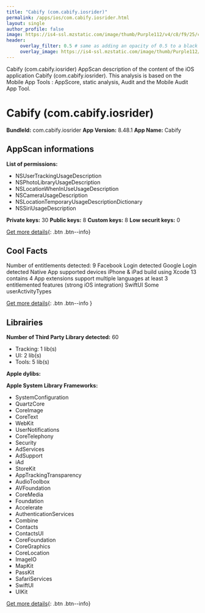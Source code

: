 ```yaml
---
title: "Cabify (com.cabify.iosrider)"
permalink: /apps/ios/com.cabify.iosrider.html
layout: single
author_profile: false
image: https://is4-ssl.mzstatic.com/image/thumb/Purple112/v4/c8/f9/25/c8f9250c-0eb1-b31c-50b1-e6ce6e6294f0/AppIcon-0-1x_U007emarketing-0-7-0-85-220.png/512x512bb.jpg
header: 
     overlay_filter: 0.5 # same as adding an opacity of 0.5 to a black background
     overlay_image: https://is4-ssl.mzstatic.com/image/thumb/Purple112/v4/c8/f9/25/c8f9250c-0eb1-b31c-50b1-e6ce6e6294f0/AppIcon-0-1x_U007emarketing-0-7-0-85-220.png/512x512bb.jpg
---
```

Cabify (com.cabify.iosrider) AppScan description of the content of the iOS application Cabify (com.cabify.iosrider). This analysis is based on the Mobile App Tools : AppScore, static analysis, Audit and the Mobile Audit App Tool.

# Cabify (com.cabify.iosrider)

**BundleId:** com.cabify.iosrider
**App Version:** 8.48.1
**App Name:** Cabify


## AppScan informations 

**List of permissions:** 
- NSUserTrackingUsageDescription
- NSPhotoLibraryUsageDescription
- NSLocationWhenInUseUsageDescription
- NSCameraUsageDescription
- NSLocationTemporaryUsageDescriptionDictionary
- NSSiriUsageDescription
  
  
**Private keys:** 30
**Public keys:** 8
**Custom keys:** 8
**Low securit keys:** 0
  
[Get more details](/pricing.html){: .btn .btn--info}

## Cool Facts

Number of entitlements detected: 9
Facebook Login detected
Google Login detected
Native App
supported devices iPhone & iPad
build using Xcode 13
contains 4 App extensions
support multiple languages
at least 3 entitlemented features (strong iOS integration)
SwiftUI
Some userActivityTypes
  
[Get more details](/pricing.html){: .btn .btn--info }

## Librairies 
**Number of Third Party Library detected:** 60
- Tracking: 1 lib(s)
- UI: 2 lib(s)
- Tools: 5 lib(s)


**Apple dylibs:**


**Apple System Library Frameworks:**
- SystemConfiguration
- QuartzCore
- CoreImage
- CoreText
- WebKit
- UserNotifications
- CoreTelephony
- Security
- AdServices
- AdSupport
- iAd
- StoreKit
- AppTrackingTransparency
- AudioToolbox
- AVFoundation
- CoreMedia
- Foundation
- Accelerate
- AuthenticationServices
- Combine
- Contacts
- ContactsUI
- CoreFoundation
- CoreGraphics
- CoreLocation
- ImageIO
- MapKit
- PassKit
- SafariServices
- SwiftUI
- UIKit


  
[Get more details](/pricing.html){: .btn .btn--info}


